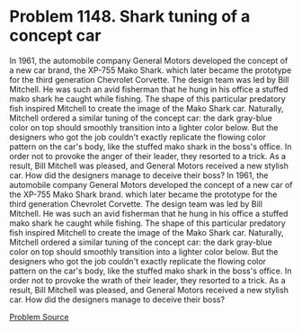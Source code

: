 # Problem 1148. Shark tuning of a concept car

In 1961, the automobile company General Motors developed the concept of a new car brand, the XP-755 Mako Shark. which later became the prototype for the third generation Chevrolet Corvette. The design team was led by Bill Mitchell. He was such an avid fisherman that he hung in his office a stuffed mako shark he caught while fishing. The shape of this particular predatory fish inspired Mitchell to create the image of the Mako Shark car. Naturally, Mitchell ordered a similar tuning of the concept car: the dark gray-blue color on top should smoothly transition into a lighter color below. But the designers who got the job couldn't exactly replicate the flowing color pattern on the car's body, like the stuffed mako shark in the boss's office. In order not to provoke the anger of their leader, they resorted to a trick. As a result, Bill Mitchell was pleased, and General Motors received a new stylish car. How did the designers manage to deceive their boss? In 1961, the automobile company General Motors developed the concept of a new car of the XP-755 Mako Shark brand. which later became the prototype for the third generation Chevrolet Corvette. The design team was led by Bill Mitchell. He was such an avid fisherman that he hung in his office a stuffed mako shark he caught while fishing. The shape of this particular predatory fish inspired Mitchell to create the image of the Mako Shark car. Naturally, Mitchell ordered a similar tuning of the concept car: the dark gray-blue color on top should smoothly transition into a lighter color below. But the designers who got the job couldn't exactly replicate the flowing color pattern on the car's body, like the stuffed mako shark in the boss's office. In order not to provoke the wrath of their leader, they resorted to a trick. As a result, Bill Mitchell was pleased, and General Motors received a new stylish car. How did the designers manage to deceive their boss?

[Problem Source](https://www.trizland.ru/tasks/5599/)